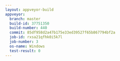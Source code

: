 ```yaml
---
layout: appveyor-build
appveyor:
  branch: master
  build-id: 37751350
  build-number: 440
  commit: 85df958d2a47b175e33ed39527f65b867794bf2a
  job-id: rxsa21qfhk0i5k7l
  job-number: 3
  os-name: Windows
  test-result: 0
---
```

